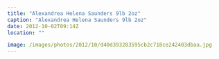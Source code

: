 ```yaml
---
title: "Alexandrea Helena Saunders 9lb 2oz"
caption: "Alexandrea Helena Saunders 9lb 2oz"
date: 2012-10-02T09:14Z
location: ""

image: /images/photos/2012/10/d40d393283595cb2c718ce242403dbaa.jpg
---
```

